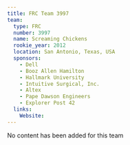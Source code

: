 ```yaml
---
title: FRC Team 3997
team:
  type: FRC
  number: 3997
  name: Screaming Chickens
  rookie_year: 2012
  location: San Antonio, Texas, USA
  sponsors:
    - Dell
    - Booz Allen Hamilton
    - Hallmark University
    - Intuitive Surgical, Inc.
    - Altex
    - Pape Dawson Engineers
    - Explorer Post 42
  links:
    Website: 
---
```

No content has been added for this team